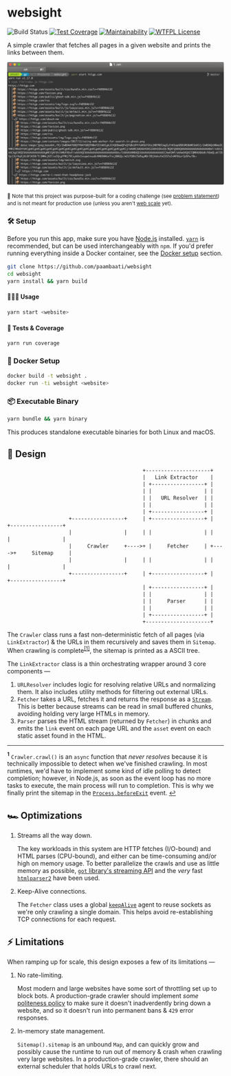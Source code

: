 # websight

![Build Status](https://action-badges.now.sh/paambaati/websight) [![Test Coverage](https://api.codeclimate.com/v1/badges/170cf9f21bdb38fd63a1/test_coverage)](https://codeclimate.com/github/paambaati/websight/test_coverage) [![Maintainability](https://api.codeclimate.com/v1/badges/170cf9f21bdb38fd63a1/maintainability)](https://codeclimate.com/github/paambaati/websight/maintainability) [![WTFPL License](https://img.shields.io/badge/License-WTFPL-blue.svg)](LICENSE)

A simple crawler that fetches all pages in a given website and prints the links between them.

![Screenshot](SCREENSHOT.png)

<small> 📣 Note that this project was purpose-built for a coding challenge (see [problem statement](PROBLEM-STATEMENT.md)) and is not meant for production use (unless you aren't [web scale](http://www.mongodb-is-web-scale.com/) yet).</small>

### 🛠️ Setup

Before you run this app, make sure you have [Node.js](https://nodejs.org/en/) installed. [`yarn`](https://yarnpkg.com/lang/en/docs/install) is recommended, but can be used interchangeably with `npm`. If you'd prefer running everything inside a Docker container, see the [Docker setup](#docker-setup) section.

```bash
git clone https://github.com/paambaati/websight
cd websight
yarn install && yarn build
```

#### 👩🏻‍💻 Usage
```bash
yarn start <website>
```

#### 🧪 Tests & Coverage
```bash
yarn run coverage
```

### 🐳 Docker Setup

```bash
docker build -t websight .
docker run -ti websight <website>
```
### 📦 Executable Binary

```bash
yarn bundle && yarn binary
```

This produces standalone executable binaries for both Linux and macOS.

## 🧩 Design

```
                                            +---------------------+                        
                                            |   Link Extractor    |                        
                                            | +-----------------+ |                        
                                            | |                 | |                        
                                            | |   URL Resolver  | |                        
                                            | |                 | |                        
                                            | +-----------------+ |                        
                    +-----------------+     | +-----------------+ |     +-----------------+
                    |                 |     | |                 | |     |                 |
                    |     Crawler     +---->+ |     Fetcher     | +---->+     Sitemap     |
                    |                 |     | |                 | |     |                 |
                    +-----------------+     | +-----------------+ |     +-----------------+
                                            | +-----------------+ |                        
                                            | |                 | |                        
                                            | |     Parser      | |                        
                                            | |                 | |                        
                                            | +-----------------+ |                        
                                            +---------------------+                        
```

The `Crawler` class runs a fast non-deterministic fetch of all pages (via `LinkExtractor`) & the URLs in them recursively and saves them in `Sitemap`. When crawling is complete<sup id="a1">[[1]](#f1)</sup>, the sitemap is printed as a ASCII tree.

The `LinkExtractor` class is a thin orchestrating wrapper around 3 core components —

1. `URLResolver` includes logic for resolving relative URLs and normalizing them. It also includes utility methods for filtering out external URLs.
2. `Fetcher` takes a URL, fetches it and returns the response as a [`Stream`](https://nodejs.org/api/stream.html#stream_stream). This is better because streams can be read in small buffered chunks, avoiding holding very large HTMLs in memory.
3. `Parser` parses the HTML stream (returned by `Fetcher`) in chunks and emits the `link` event on each page URL and the `asset` event on each static asset found in the HTML.

<hr/>

<b id="f1"><sup>1</sup></b> `Crawler.crawl()` is an `async` function that _never resolves_ because it is technically impossible to detect when we've finished crawling. In most runtimes, we'd have to implement some kind of idle polling to detect completion; however, in Node.js, as soon as the event loop has no more tasks to execute, the main process will run to completion. This is why we finally print the sitemap in the [`Process.beforeExit`](https://nodejs.org/api/process.html#process_event_beforeexit) event. [↩](#a1)

## 🏎 Optimizations

1. Streams all the way down.

    The key workloads in this system are HTTP fetches (I/O-bound) and HTML parses (CPU-bound), and either can be time-consuming and/or high on memory usage. To better parallelize the crawls and use as little memory as possible, [`got` library's streaming API](https://www.npmjs.com/package/got#streams) and the _very_ fast [`htmlparser2`](https://github.com/fb55/htmlparser2#performance) have been used.

2. Keep-Alive connections.

    The `Fetcher` class uses a global [`keepAlive`](https://nodejs.org/api/http.html#http_new_agent_options) agent to reuse sockets as we're only crawling a single domain. This helps avoid re-establishing TCP connections for each request.

## ⚡️ Limitations

When ramping up for scale, this design exposes a few of its limitations —

1. No rate-limiting.

    Most modern and large websites have some sort of throttling set up to block bots. A production-grade crawler should implement _some_ [politeness policy](https://en.wikipedia.org/wiki/Web_crawler#Politeness_policy) to make sure it doesn't inadverdently bring down a website, and so it doesn't run into permanent bans & `429` error responses.

2. In-memory state management.

    `Sitemap().sitemap` is an unbound `Map`, and can quickly grow and possibly cause the runtime to run out of memory & crash when crawling very large websites. In a production-grade crawler, there should an external scheduler that holds URLs to crawl next.
